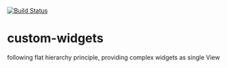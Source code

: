 [![Build Status](https://www.bitrise.io/app/ee2bb9421567da0d/status.svg?token=7ESN7m2RpJLSKaukGetJMg&branch=dev)](https://www.bitrise.io/app/ee2bb9421567da0d)
# custom-widgets
following flat hierarchy principle, providing complex widgets as single View
